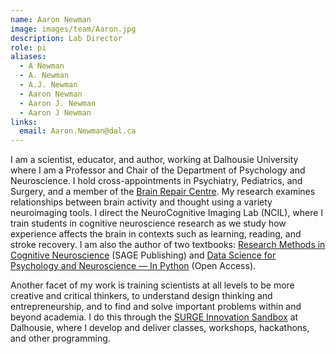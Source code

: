 ```yaml
---
name: Aaron Newman
image: images/team/Aaron.jpg
description: Lab Director
role: pi
aliases:
  - A Newman
  - A. Newman
  - A.J. Newman
  - Aaron Newman
  - Aaron J. Newman
  - Aaron J Newman
links:
  email: Aaron.Newman@dal.ca
---
```


I am a scientist, educator, and author, working at Dalhousie University where I am a Professor and Chair of the Department of Psychology and Neuroscience. I hold cross-appointments in Psychiatry, Pediatrics, and Surgery, and a member of the [Brain Repair Centre](https://www.brainrepair.ca). My research examines relationships between brain activity and thought using a variety neuroimaging tools. I direct the NeuroCognitive Imaging Lab (NCIL), where I train students in cognitive neuroscience research as we study how experience affects the brain in contexts such as learning, reading, and stroke recovery. I am also the author of two textbooks: [Research Methods in Cognitive Neuroscience](https://uk.sagepub.com/en-gb/eur/research-methods-for-cognitive-neuroscience/book242924) (SAGE Publishing) and [Data Science for Psychology and Neuroscience — In Python](https://neuraldatascience.io/intro.html) (Open Access).

Another facet of my work is training scientists at all levels to be more creative and critical thinkers, to understand design thinking and entrepreneurship, and to find and solve important problems within and beyond academia. I do this through the [SURGE Innovation Sandbox](https://www.surgeinnovation.ca) at Dalhousie, where I develop and deliver classes, workshops, hackathons, and other programming.

